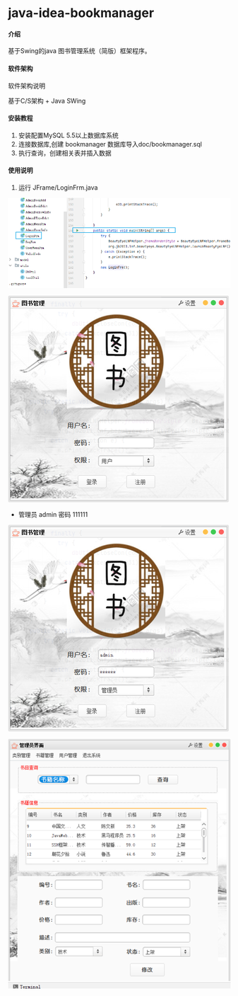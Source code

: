 # java-idea-bookmanager

#### 介绍
基于Swing的java 图书管理系统（简版）框架程序。

#### 软件架构
软件架构说明

基于C/S架构 + Java SWing

#### 安装教程

1.  安装配置MySQL 5.5以上数据库系统    
2.  连接数据库,创建 bookmanager 数据库导入doc/bookmanager.sql    
3.  执行查询，创建相关表并插入数据  

#### 使用说明

1. 运行 JFrame/LoginFrm.java

![](./doc/img/login.png)

![](./doc/img/login2.png)

- 管理员  admin 密码 111111

![](./doc/img/login_a.png)

![](./doc/img/admin1.png)


